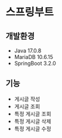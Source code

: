 # 스프링부트

## 개발환경

- Java 17.0.8
- MariaDB 10.6.15
- SpringBoot 3.2.0

## 기능

- 게시글 작성
- 게시글 조회
- 특정 게시글 조회
- 특정 게시글 삭제
- 특정 게시글 수정
